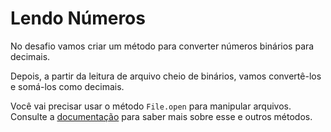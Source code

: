 # Lendo Números

No desafio vamos criar um método para converter números binários para decimais.

Depois, a partir da leitura de arquivo cheio de binários, vamos convertê-los e
somá-los como decimais.

Você vai precisar usar o método `File.open` para manipular arquivos. Consulte a
[documentação](https://ruby-doc.org/core-2.7.2/File.html#method-c-open) para saber mais sobre esse e outros métodos.
